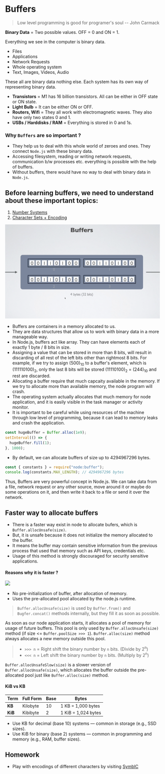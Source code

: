 # Buffers

> Low level programming is good for programer's soul
> -- John Carmack

**Binary Data** = Two possible values. OFF = 0 and ON = 1.

Everything we see in the computer is binary data.

- Files
- Applications
- Network Requests
- Whole operating system
- Text, Images, Videos, Audio

These all are binary data nothing else. Each system has its own way of representing binary data.

- **Transistors** = M1 has 16 billion transistors. All can be either in OFF state or ON state.
- **Light Bulb** = It can be either ON or OFF.
- **Routers, Wifi** = They all work with electromagnetic waves. They also have only two states 0 and 1.
- **USBs / Harddisks / RAM** = Everything is stored in 0 and 1s.

### Why `Buffers` are so important ?

- They help us to deal with this whole world of zeroes and ones. They connect `Node.js` with these binary data.
- Accessing filesystem, reading or writing network requests, communication b/w processes etc. everything is possible with the help of buffers.
- Without buffers, there would have no way to deal with binary data in `Node.js`.

## Before learning buffers, we need to understand about these important topics:

1. [Number Systems](./01-number-systems.md)
2. [Character Sets + Encoding](./02-character-sets-encoding.md)

![](/assets/2025-06-30-23-12-22.png)

- Buffers are containers in a memory allocated to us.
- They are data structures that allow us to work with binary data in a more manageable way.
- In Node.js, buffers act like array. They can have elements each of exactly 1 byte / 8 bits in size.
- Assigning a value that can be stored in more than 8 bits, will result in discarding of all rest of the left bits other than rightmost 8 bits. For example, if we try to assign (500)<sub>10</sub> to a buffer's element, which is (111110100)<sub>2</sub>, only the last 8 bits will be stored (11110100)<sub>2</sub> = (244)<sub>10</sub> and rest are discarded.
- Allocating a buffer require that much capcaity available in the memory. If we try to allocate more than available memory, the node program will crash.
- The operating system actually allocates that much memory for node application, and it is easily visible in the task manager or activity monitor.
- It is important to be careful while using resources of the machine through low level of programming, because it can lead to memory leaks and crash the application.

```js
const hugeBuffer = Buffer.alloc(1e9);
setInterval(() => {
  hugeBuffer.fill(1);
}, 1000);
```

- By default, we can allocate buffers of size up to 4294967296 bytes.

```js
const { constants } = require("node:buffer");
console.log(constants.MAX_LENGTH); // 4294967296 bytes
```

Thus, Buffers are very powerful concept in Node.js. We can take data from a file, network request or any other source, move around it or maybe do some operations on it, and then write it back to a file or send it over the network.

## Faster way to allocate buffers

- There is a faster way exist in node to allocate bufers, which is `Buffer.allocUnsafe(size)`.
- But, it is unsafe because it does not initialize the memory allocated to the buffer.
- It means the buffer may contain sensitive information from the previous process that used that memory such as API keys, credentials etc.
- Usage of this method is strongly discouraged for security sensitive applications.

#### Reasons why it is faster ?

![](/assets/2025-07-06-14-15-16.png)

- No pre-initialization of buffer, after allocation of memory.
- Uses the pre-allocated pool allocated by the node.js runtime.

> `Buffer.allocUnsafe(size)` is used by `Buffer.from()` and `Bugfer.concat()` methods internally, but they fill it as soon as possible.

As soon as our node application starts, it allocates a pool of memory for usage of future buffers. This pool is only used by `Buffer.allocUnsafe(size)` method (if size <= `Buffer.poolSize >>> 1`). `Buffer.alloc(size)` method always allocates a new memory outside this pool.

> - `>>> n` = Right shift the binary number by `n` bits. (Divide by 2<sup>n</sup>)
> - `<<< n` = Left shift the binary number by `n` bits. (Multiply by 2<sup>n</sup>)

`Buffer.allocUnsafeSlow(size)` is a slower version of `Buffer.allocUnsafe(size)`, which allocates the buffer outside the pre-allocated pool just like `Buffer.alloc(size)` method.

#### KiB vs KB

| Term    | Full Form | Base | Bytes               |
| ------- | --------- | ---- | ------------------- |
| **KB**  | Kilobyte  | 10   | 1 KB = 1,000 bytes  |
| **KiB** | Kibibyte  | 2    | 1 KiB = 1,024 bytes |

- Use KB for decimal (base 10) systems — common in storage (e.g., SSD sizes).
- Use KiB for binary (base 2) systems — common in programming and memory (e.g., RAM, buffer sizes).

## Homework

- Play with encodings of different characters by visiting [SymblC](https://symbl.cc)
